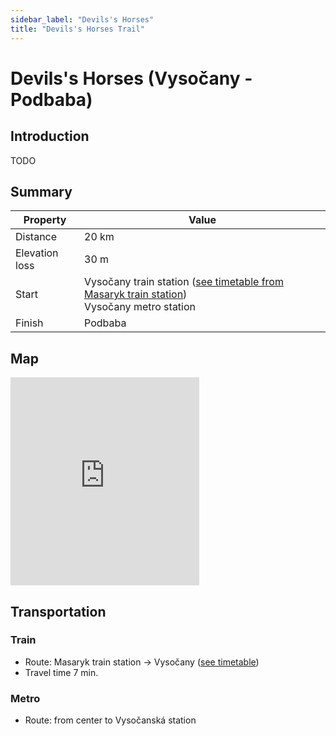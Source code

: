 ```yaml
---
sidebar_label: "Devils's Horses"
title: "Devils's Horses Trail"
---
```


# Devils's Horses (Vysočany - Podbaba)

## Introduction

TODO

## Summary

| Property | Value |
| --- | --- |
| Distance | 20 km |
| Elevation loss | 30 m |
| Start | Vysočany train station ([see timetable from Masaryk train station](https://idos.idnes.cz/vlakyautobusymhdvse/spojeni/vysledky/?f=Praha%20Masarykovo%20n.&fc=100003&t=Praha-Vyso%C4%8Dany&tc=100003&direct=true&af=true&trt=150,151,152,153&fcs=3)) <br /> Vysočany metro station  |
| Finish | Podbaba |

## Map

<iframe src="https://en.frame.mapy.cz/s/humohepafe" width="60%" height="333" frameborder="0"></iframe>

## Transportation

### Train

- Route: Masaryk train station -> Vysočany ([see timetable](https://idos.idnes.cz/vlakyautobusymhdvse/spojeni/vysledky/?f=Praha%20Masarykovo%20n.&fc=100003&t=Praha-Vyso%C4%8Dany&tc=100003&direct=true&af=true&trt=150,151,152,153&fcs=3))
- Travel time 7 min.

### Metro

- Route: from center to Vysočanská station